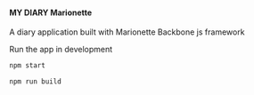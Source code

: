 #### MY DIARY Marionette

A diary application built with Marionette Backbone js framework

Run the app in development
```bash
npm start
```

```bash
npm run build
```
